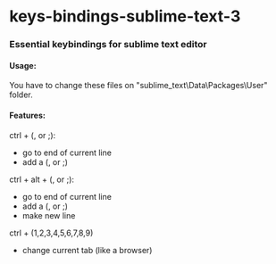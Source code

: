 # keys-bindings-sublime-text-3
### Essential keybindings for sublime text editor


#### Usage:
  
  You have to change these files on "sublime_text\Data\Packages\User" folder.


#### Features:

 ctrl + (, or ;):
  - go to end of current line
  - add a (, or ;)

 ctrl + alt + (, or ;):
  - go to end of current line
  - add a (, or ;)
  - make new line

  ctrl + (1,2,3,4,5,6,7,8,9)
  - change current tab (like a browser)
